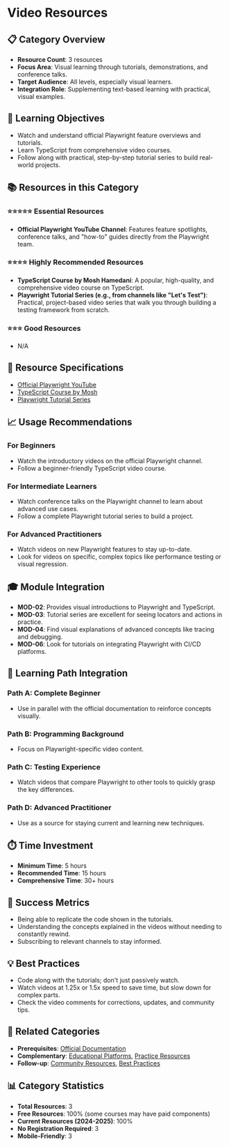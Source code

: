 # Video Resources

## 📋 Category Overview
- **Resource Count**: 3 resources
- **Focus Area**: Visual learning through tutorials, demonstrations, and conference talks.
- **Target Audience**: All levels, especially visual learners.
- **Integration Role**: Supplementing text-based learning with practical, visual examples.

## 🎯 Learning Objectives
- Watch and understand official Playwright feature overviews and tutorials.
- Learn TypeScript from comprehensive video courses.
- Follow along with practical, step-by-step tutorial series to build real-world projects.

## 📚 Resources in this Category

### ⭐⭐⭐⭐⭐ Essential Resources
- **Official Playwright YouTube Channel**: Features feature spotlights, conference talks, and "how-to" guides directly from the Playwright team.

### ⭐⭐⭐⭐ Highly Recommended Resources
- **TypeScript Course by Mosh Hamedani**: A popular, high-quality, and comprehensive video course on TypeScript.
- **Playwright Tutorial Series (e.g., from channels like "Let's Test")**: Practical, project-based video series that walk you through building a testing framework from scratch.

### ⭐⭐⭐ Good Resources
- N/A

## 🔗 Resource Specifications
- [Official Playwright YouTube](../../specifications/03-video-resources/official-playwright-youtube.md)
- [TypeScript Course by Mosh](../../specifications/03-video-resources/typescript-course-mosh.md)
- [Playwright Tutorial Series](../../specifications/03-video-resources/playwright-tutorial-series.md)

## 📈 Usage Recommendations

### For Beginners
- Watch the introductory videos on the official Playwright channel.
- Follow a beginner-friendly TypeScript video course.

### For Intermediate Learners
- Watch conference talks on the Playwright channel to learn about advanced use cases.
- Follow a complete Playwright tutorial series to build a project.

### For Advanced Practitioners
- Watch videos on new Playwright features to stay up-to-date.
- Look for videos on specific, complex topics like performance testing or visual regression.

## 🎓 Module Integration
- **MOD-02**: Provides visual introductions to Playwright and TypeScript.
- **MOD-03**: Tutorial series are excellent for seeing locators and actions in practice.
- **MOD-04**: Find visual explanations of advanced concepts like tracing and debugging.
- **MOD-06**: Look for tutorials on integrating Playwright with CI/CD platforms.

## 🔄 Learning Path Integration

### Path A: Complete Beginner
- Use in parallel with the official documentation to reinforce concepts visually.

### Path B: Programming Background
- Focus on Playwright-specific video content.

### Path C: Testing Experience
- Watch videos that compare Playwright to other tools to quickly grasp the key differences.

### Path D: Advanced Practitioner
- Use as a source for staying current and learning new techniques.

## ⏱️ Time Investment
- **Minimum Time**: 5 hours
- **Recommended Time**: 15 hours
- **Comprehensive Time**: 30+ hours

## 🎯 Success Metrics
- Being able to replicate the code shown in the tutorials.
- Understanding the concepts explained in the videos without needing to constantly rewind.
- Subscribing to relevant channels to stay informed.

## 💡 Best Practices
- Code along with the tutorials; don't just passively watch.
- Watch videos at 1.25x or 1.5x speed to save time, but slow down for complex parts.
- Check the video comments for corrections, updates, and community tips.

## 🔄 Related Categories
- **Prerequisites**: [Official Documentation](./01-official-documentation.md)
- **Complementary**: [Educational Platforms](./02-educational-platforms.md), [Practice Resources](./06-practice-resources.md)
- **Follow-up**: [Community Resources](./04-community-resources.md), [Best Practices](./07-best-practices.md)

## 📊 Category Statistics
- **Total Resources**: 3
- **Free Resources**: 100% (some courses may have paid components)
- **Current Resources (2024-2025)**: 100%
- **No Registration Required**: 3
- **Mobile-Friendly**: 3